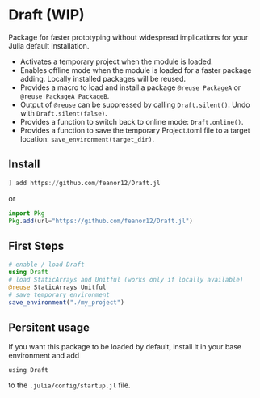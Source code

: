 # Draft (WIP)

Package for faster prototyping without widespread implications for your Julia default installation. 

* Activates a temporary project when the module is loaded.
* Enables offline mode when the module is loaded for a faster package adding. Locally installed packages will be reused.
* Provides a macro to ĺoad and install a package `@reuse PackageA` or `@reuse PackageA PackageB`.
* Output of `@reuse` can be suppressed by calling `Draft.silent()`. Undo with `Draft.silent(false)`.
* Provides a function to switch back to online mode: `Draft.online()`.
* Provides a function to save the temporary Project.toml file to a target location: `save_environment(target_dir)`.

## Install

```julia
] add https://github.com/feanor12/Draft.jl
```
or
```julia
import Pkg
Pkg.add(url="https://github.com/feanor12/Draft.jl")
```

## First Steps

``` julia
# enable / load Draft
using Draft
# load StaticArrays and Unitful (works only if locally available)
@reuse StaticArrays Unitful
# save temporary environment 
save_environment("./my_project")
```

## Persitent usage

If you want this package to be loaded by default, install it in your base environment and add 
```
using Draft
```
to the `.julia/config/startup.jl` file.
